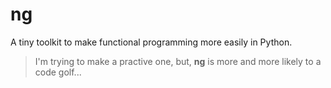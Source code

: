 ng
==

A tiny toolkit to make functional programming more easily in Python.

> I'm trying to make a practive one, but, **ng** 
> is more and more likely to a code golf...
